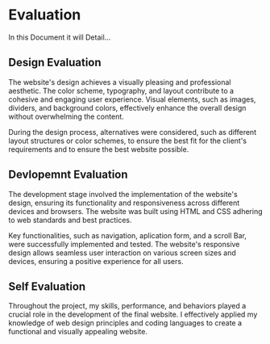 # Evaluation
In this Document it will Detail...

## Design Evaluation
The website's design achieves a visually pleasing and professional aesthetic. The color scheme, typography, and layout contribute to a cohesive and engaging user experience. 
Visual elements, such as images, dividers, and background colors, effectively enhance the overall design without overwhelming the content.

During the design process, alternatives were considered, such as different layout structures or color schemes, to ensure the best fit for the client's requirements and to ensure the best website possible. 

## Devlopemnt Evaluation
The development stage involved the implementation of the website's design, ensuring its functionality and responsiveness across different devices and browsers. The website was built using HTML and CSS adhering to web standards and best practices.

Key functionalities, such as navigation, aplication form, and a scroll Bar, were successfully implemented and tested.
The website's responsive design allows seamless user interaction on various screen sizes and devices, ensuring a positive experience for all users.

## Self Evaluation
Throughout the project, my skills, performance, and behaviors played a crucial role in the development of the final website. 
I effectively applied my knowledge of web design principles and coding languages to create a functional and visually appealing website.